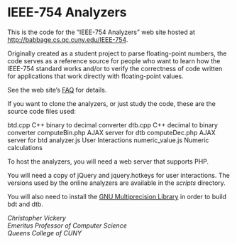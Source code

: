 # IEEE-754 Analyzers

This is the code for the “IEEE-754 Analyzers” web site hosted at <http://babbage.cs.qc.cuny.edu/IEEE-754>.

Originally created as a student project to parse floating-point numbers, the code serves as a reference source for people who want to learn how the IEEE-754 standard works and/or to verify the correctness of code
written for applications that work directly with floating-point values.

See the web site’s [FAQ](https://babbage.cs.qc.cuny.edu/IEEE-754/FAQ) for details.

If you want to clone the analyzers, or just study the code, these are the source code files used:

  btd.cpp           C++ binary to decimal converter
  dtb.cpp           C++ decimal to binary converter
  computeBin.php    AJAX server for dtb
  computeDec.php    AJAX server for btd
  analyzer.js       User Interactions
  numeric_value.js  Numeric calculations

  To host the analyzers, you will need a web server that supports PHP.

  You will need a copy of jQuery and jquery.hotkeys for user interactions. The versions used by the online analyzers are available in the _scripts_ directory.

  You will also need to install the [GNU Multiprecision Library](https://gmplib.org/) in order to build bdt and dtb.

_Christopher Vickery<br>Emeritus Professor of Computer Science<br>Queens College of CUNY_

